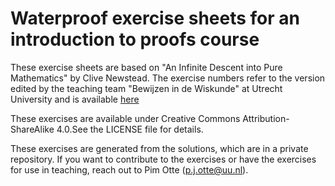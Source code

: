 # Waterproof exercise sheets for an introduction to proofs course

These exercise sheets are based on "An Infinite Descent into Pure Mathematics" by Clive Newstead. 
The exercise numbers refer to the version edited by the teaching team "Bewijzen in de Wiskunde" at Utrecht University and is available [here](https://github.com/pimotte/infdesc/releases/download/v2025/infdesc.pdf)

These exercises are available under Creative Commons Attribution-ShareAlike 4.0.See the LICENSE file for details.

These exercises are generated from the solutions, which are in a private repository. If you want to contribute to the exercises or have the exercises for use in teaching, reach out to Pim Otte (p.j.otte@uu.nl).
